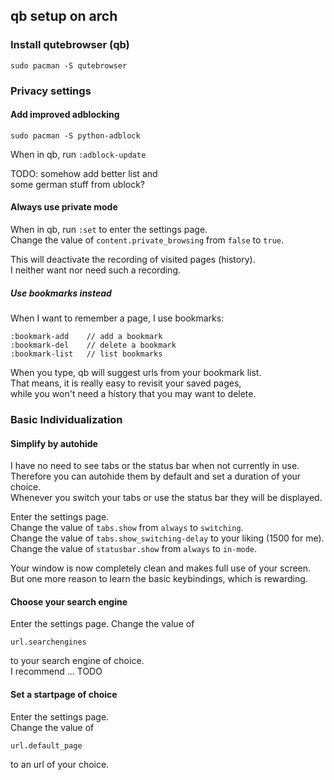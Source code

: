 ## qb setup on arch


### Install qutebrowser (qb)
```
sudo pacman -S qutebrowser
```

### Privacy settings 

#### Add improved adblocking
```
sudo pacman -S python-adblock
```
When in qb, run `:adblock-update`

TODO: somehow add better list and  
some german stuff from ublock?  

#### Always use private mode  

When in qb, run `:set` to enter the settings page.  
Change the value of `content.private_browsing` from `false` to `true`.  

This will deactivate the recording of visited pages (history).  
I neither want nor need such a recording. 

##### Use bookmarks instead

When I want to remember a page, I use bookmarks:  
```
:bookmark-add    // add a bookmark
:bookmark-del    // delete a bookmark
:bookmark-list   // list bookmarks
```
When you type, qb will suggest urls from your bookmark list.  
That means, it is really easy to revisit your saved pages,  
while you won't need a history that you may want to delete.  


### Basic Individualization  

#### Simplify by autohide

I have no need to see tabs or the status bar when not currently in use.  
Therefore you can autohide them by default and set a duration of your choice.  
Whenever you switch your tabs or use the status bar they will be displayed.  

Enter the settings page.  
Change the value of `tabs.show` from `always` to `switching`.  
Change the value of `tabs.show_switching-delay` to your liking (1500 for me).
Change the value of `statusbar.show` from `always` to `in-mode`.

Your window is now completely clean and makes full use of your screen.  
But one more reason to learn the basic keybindings, which is rewarding.  

#### Choose your search engine

Enter the settings page.
Change the value of  
```
url.searchengines
```
to your search engine of choice.   
I recommend ...  TODO  

#### Set a startpage of choice

Enter the settings page.  
Change the value of  
```
url.default_page
```
to an url of your choice.   
